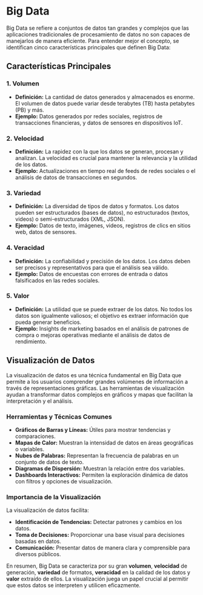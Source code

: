 # Big Data

Big Data se refiere a conjuntos de datos tan grandes y complejos que las aplicaciones tradicionales de procesamiento de datos no son capaces de manejarlos de manera eficiente. Para entender mejor el concepto, se identifican cinco características principales que definen Big Data:

## Características Principales

### 1. Volumen
- **Definición:** La cantidad de datos generados y almacenados es enorme. El volumen de datos puede variar desde terabytes (TB) hasta petabytes (PB) y más.
- **Ejemplo:** Datos generados por redes sociales, registros de transacciones financieras, y datos de sensores en dispositivos IoT.

### 2. Velocidad
- **Definición:** La rapidez con la que los datos se generan, procesan y analizan. La velocidad es crucial para mantener la relevancia y la utilidad de los datos.
- **Ejemplo:** Actualizaciones en tiempo real de feeds de redes sociales o el análisis de datos de transacciones en segundos.

### 3. Variedad
- **Definición:** La diversidad de tipos de datos y formatos. Los datos pueden ser estructurados (bases de datos), no estructurados (textos, videos) o semi-estructurados (XML, JSON).
- **Ejemplo:** Datos de texto, imágenes, videos, registros de clics en sitios web, datos de sensores.

### 4. Veracidad
- **Definición:** La confiabilidad y precisión de los datos. Los datos deben ser precisos y representativos para que el análisis sea válido.
- **Ejemplo:** Datos de encuestas con errores de entrada o datos falsificados en las redes sociales.

### 5. Valor
- **Definición:** La utilidad que se puede extraer de los datos. No todos los datos son igualmente valiosos; el objetivo es extraer información que pueda generar beneficios.
- **Ejemplo:** Insights de marketing basados en el análisis de patrones de compra o mejoras operativas mediante el análisis de datos de rendimiento.

## Visualización de Datos

La visualización de datos es una técnica fundamental en Big Data que permite a los usuarios comprender grandes volúmenes de información a través de representaciones gráficas. Las herramientas de visualización ayudan a transformar datos complejos en gráficos y mapas que facilitan la interpretación y el análisis.

### Herramientas y Técnicas Comunes

- **Gráficos de Barras y Líneas:** Útiles para mostrar tendencias y comparaciones.
- **Mapas de Calor:** Muestran la intensidad de datos en áreas geográficas o variables.
- **Nubes de Palabras:** Representan la frecuencia de palabras en un conjunto de datos de texto.
- **Diagramas de Dispersión:** Muestran la relación entre dos variables.
- **Dashboards Interactivos:** Permiten la exploración dinámica de datos con filtros y opciones de visualización.

### Importancia de la Visualización

La visualización de datos facilita:
- **Identificación de Tendencias:** Detectar patrones y cambios en los datos.
- **Toma de Decisiones:** Proporcionar una base visual para decisiones basadas en datos.
- **Comunicación:** Presentar datos de manera clara y comprensible para diversos públicos.

En resumen, Big Data se caracteriza por su gran **volumen**, **velocidad** de generación, **variedad** de formatos, **veracidad** en la calidad de los datos y **valor** extraído de ellos. La visualización juega un papel crucial al permitir que estos datos se interpreten y utilicen eficazmente.

